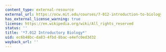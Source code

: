```yaml
---
content_type: external-resource
external_url: https://ocw.mit.edu/courses/7-012-introduction-to-biology-fall-2004/
has_external_license_warning: true
license: https://en.wikipedia.org/wiki/All_rights_reserved
status: ''
title: '*7.012 Introductory Biology*'
uid: ec6b48bc-da83-4fbd-8bac-e4efc0ed3d32
wayback_url: ''
---
```

